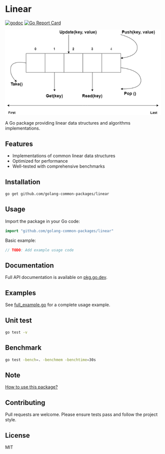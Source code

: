 # Linear

[![godoc](https://godoc.org/github.com/golang-common-packages/linear?status.svg)](https://pkg.go.dev/github.com/golang-common-packages/linear)
[![Go Report Card](https://goreportcard.com/badge/github.com/golang-common-packages/linear)](https://goreportcard.com/report/github.com/golang-common-packages/linear)

![Linear](images/linear.png)

A Go package providing linear data structures and algorithms implementations.

## Features
- Implementations of common linear data structures
- Optimized for performance
- Well-tested with comprehensive benchmarks

## Installation
```bash
go get github.com/golang-common-packages/linear
```

## Usage
Import the package in your Go code:
```go
import "github.com/golang-common-packages/linear"
```

Basic example:
```go
// TODO: Add example usage code
```

## Documentation
Full API documentation is available on [pkg.go.dev](https://pkg.go.dev/github.com/golang-common-packages/linear).

## Examples
See [full_example.go](example/full_example.go) for a complete usage example.

## Unit test
```bash
go test -v
```

## Benchmark
```bash
go test -bench=. -benchmem -benchtime=30s
```

## Note
[How to use this package?](https://github.com/golang-common-packages/storage)

## Contributing
Pull requests are welcome. Please ensure tests pass and follow the project style.

## License
MIT
